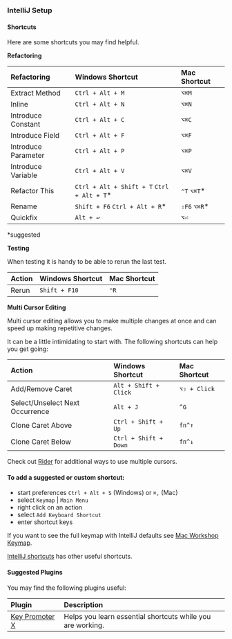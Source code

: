 ### IntelliJ Setup

#### Shortcuts
Here are some shortcuts you may find helpful.

**Refactoring**

| Refactoring         | Windows Shortcut                           | Mac Shortcut |
| :---                | :---                                       | :---         |
| Extract Method      | `Ctrl + Alt + M`                           | `⌥⌘M`        |
| Inline              | `Ctrl + Alt + N`                           | `⌥⌘N`        |
| Introduce Constant  | `Ctrl + Alt + C`                           | `⌥⌘C`        |
| Introduce Field     | `Ctrl + Alt + F`                           | `⌥⌘F`        |
| Introduce Parameter | `Ctrl + Alt + P`                           | `⌥⌘P`        |
| Introduce Variable  | `Ctrl + Alt + V`                           | `⌥⌘V`        |
| Refactor This       | `Ctrl + Alt + Shift + T` `Ctrl + Alt + T`* | `⌃T` `⌥⌘T`*  |
| Rename              | `Shift + F6` `Ctrl + Alt + R`*             | `⇧F6` `⌥⌘R`* |
| Quickfix            | `Alt + ↩`                                  | `⌥⏎`         |

*suggested

**Testing**

When testing it is handy to be able to rerun the last test.

| Action    | Windows Shortcut | Mac Shortcut |
| :---      | :---             | :---         |
| Rerun     | `Shift + F10`    | `⌃R`         |

**Multi Cursor Editing**

Multi cursor editing allows you to make multiple changes at once
and can speed up making repetitive changes.

It can be a little intimidating to start with.
The following shortcuts can help you get going:

| Action                          | Windows Shortcut      | Mac Shortcut |
| :---                            | :---                  | :---         |
| Add/Remove Caret                | `Alt + Shift + Click` | `⌥⇧ + Click` |
| Select/Unselect Next Occurrence | `Alt + J`             | `^G`         |
| Clone Caret Above               | `Ctrl + Shift + Up`   | `fn^↑`       |
| Clone Caret Below               | `Ctrl + Shift + Down` | `fn^↓`       |

Check out [Rider](https://www.jetbrains.com/help/rider/Multicursor.html) for
additional ways to use multiple cursors.

#### To add a suggested or custom shortcut:
- start preferences `Ctrl + Alt + S` (Windows) or `⌘,` (Mac)
- select `Keymap` | `Main Menu`
- right click on an action
- select `Add Keyboard Shortcut`
- enter shortcut keys

If you want to see the full keymap with IntelliJ defaults see [Mac Workshop Keymap](./Mac_Workshop_Keymap.pdf).

[IntelliJ shortcuts](https://www.jetbrains.com/help/idea/mastering-keyboard-shortcuts.html)
has other useful shortcuts.

#### Suggested Plugins
You may find the following plugins useful:

| Plugin    | Description |
| :---      | :---             |
| [Key Promoter X](https://plugins.jetbrains.com/plugin/9792-key-promoter-x) | Helps you learn essential shortcuts while you are working.|

